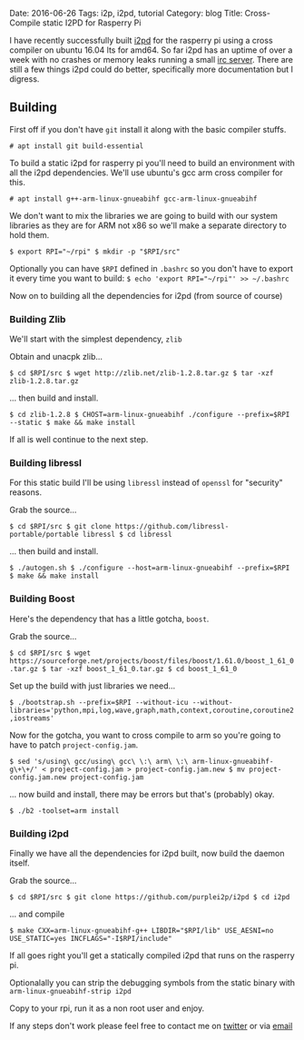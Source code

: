 Date: 2016-06-26
Tags: i2p, i2pd, tutorial
Category: blog
Title: Cross-Compile static I2PD for Rasperry Pi

I have recently successfully built [i2pd](http://i2pd.website) for the rasperry pi using a cross compiler on ubuntu 16.04 lts for amd64. So far i2pd has an uptime of over a week with no crashes or memory leaks running a small [irc server](irc://6mk5za2izxm5ubu7bhzw3io7x5h6yjnlc7iccmn2ilbwptceaiwq.b32.i2p/). There are still a few things i2pd could do better, specifically more documentation but I digress.

## Building 

First off if you don't have `git` install it along with the basic compiler stuffs.

`# apt install git build-essential`

To build a static i2pd for rasperry pi you'll need to build an environment with all the i2pd dependencies. We'll use ubuntu's gcc arm cross compiler for this.

`# apt install g++-arm-linux-gnueabihf gcc-arm-linux-gnueabihf`

We don't want to mix the libraries we are going to build with our system libraries as they are for ARM not x86 so we'll make a separate directory to hold them.

`$ export RPI="~/rpi"
$ mkdir -p "$RPI/src"`

Optionally you can have `$RPI` defined in `.bashrc` so you don't have to export it every time you want to build: `$ echo 'export RPI="~/rpi"' >> ~/.bashrc`

Now on to building all the dependencies for i2pd (from source of course)

### Building Zlib

We'll start with the simplest dependency, `zlib`

Obtain and unacpk zlib...

`$ cd $RPI/src
$ wget http://zlib.net/zlib-1.2.8.tar.gz
$ tar -xzf zlib-1.2.8.tar.gz`

... then build and install.

`$ cd zlib-1.2.8
$ CHOST=arm-linux-gnueabihf ./configure --prefix=$RPI --static
$ make && make install`

If all is well continue to the next step.

### Building libressl

For this static build I'll be using `libressl` instead of `openssl` for "security" reasons.

Grab the source...

`$ cd $RPI/src
$ git clone https://github.com/libressl-portable/portable libressl
$ cd libressl`

... then build and install.

`$ ./autogen.sh
$ ./configure --host=arm-linux-gnueabihf --prefix=$RPI
$ make && make install`

### Building Boost

Here's the dependency that has a little gotcha, `boost`.

Grab the source...

`$ cd $RPI/src
$ wget https://sourceforge.net/projects/boost/files/boost/1.61.0/boost_1_61_0.tar.gz
$ tar -xzf boost_1_61_0.tar.gz
$ cd boost_1_61_0`

Set up the build with just libraries we need...

`$ ./bootstrap.sh --prefix=$RPI --without-icu --without-libraries='python,mpi,log,wave,graph,math,context,coroutine,coroutine2,iostreams'`

Now for the gotcha, you want to cross compile to arm so you're going to have to patch `project-config.jam`.

`$ sed 's/using\ gcc/using\ gcc\ \:\ arm\ \:\ arm-linux-gnueabihf-g\+\+/' < project-config.jam > project-config.jam.new
$ mv project-config.jam.new project-config.jam`

... now build and install, there may be errors but that's (probably) okay.

`$ ./b2 -toolset=arm install`

### Building i2pd

Finally we have all the dependencies for i2pd built, now build the daemon itself.

Grab the source...

`$ cd $RPI/src
$ git clone https://github.com/purplei2p/i2pd
$ cd i2pd`

... and compile

`$ make CXX=arm-linux-gnueabihf-g++ LIBDIR="$RPI/lib" USE_AESNI=no USE_STATIC=yes INCFLAGS="-I$RPI/include"`

If all goes right you'll get a statically compiled i2pd that runs on the rasperry pi.

Optionalally you can strip the debugging symbols from the static binary with `arm-linux-gnueabihf-strip i2pd`

Copy to your rpi, run it as a non root user and enjoy.

If any steps don't work please feel free to contact me on [twitter](https://twitter.com/ampernand) or via [email](ampernand@gmail.com)
